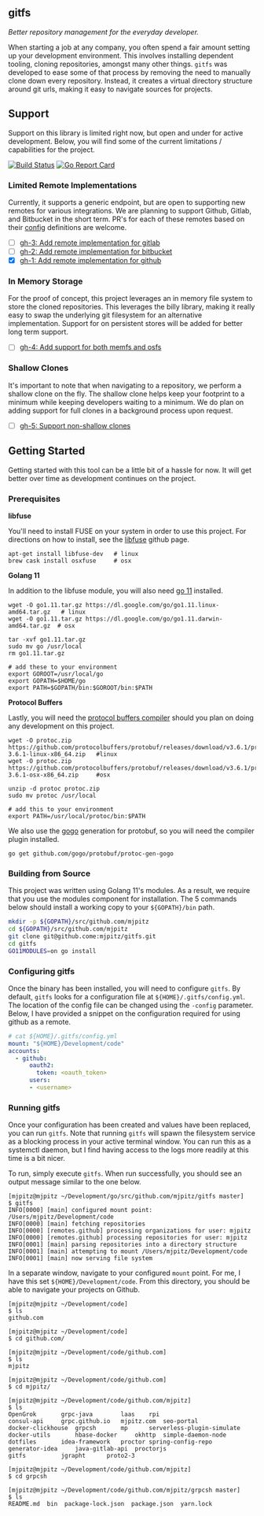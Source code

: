 ## gitfs

_Better repository management for the everyday developer._

When starting a job at any company, you often spend a fair amount setting up your development environment.
This involves installing dependent tooling, cloning repositories, amongst many other things.
`gitfs` was developed to ease some of that process by removing the need to manually clone down every repository.
Instead, it creates a virtual directory structure around git urls, making it easy to navigate sources for projects.

## Support

Support on this library is limited right now, but open and under for active development.
Below, you will find some of the current limitations / capabilities for the project.

[![Build Status](https://travis-ci.org/mjpitz/gitfs.svg?branch=master)](https://travis-ci.org/mjpitz/gitfs)
[![Go Report Card](https://goreportcard.com/badge/github.com/mjpitz/gitfs)](https://goreportcard.com/report/github.com/mjpitz/gitfs)

### Limited Remote Implementations

Currently, it supports a generic endpoint, but are open to supporting new remotes for various integrations.
We are planning to support Github, Gitlab, and Bitbucket in the short term.
PR's for each of these remotes based on their [config](pkg/config/config.proto) definitions are welcome.

- [ ] [gh-3: Add remote implementation for gitlab](https://github.com/mjpitz/gitfs/issues/3)
- [ ] [gh-2: Add remote implementation for bitbucket](https://github.com/mjpitz/gitfs/issues/2)
- [x] [gh-1: Add remote implementation for github](https://github.com/mjpitz/gitfs/issues/1)

### In Memory Storage

For the proof of concept, this project leverages an in memory file system to store the cloned repositories.
This leverages the billy library, making it really easy to swap the underlying git filesystem for an alternative implementation.
Support for on persistent stores will be added for better long term support.

- [ ] [gh-4: Add support for both memfs and osfs](https://github.com/mjpitz/gitfs/issues/4)

### Shallow Clones

It's important to note that when navigating to a repository, we perform a shallow clone on the fly.
The shallow clone helps keep your footprint to a minimum while keeping developers waiting to a minimum.
We do plan on adding support for full clones in a background process upon request.

- [ ] [gh-5: Support non-shallow clones](https://github.com/mjpitz/gitfs/issues/5)

## Getting Started

Getting started with this tool can be a little bit of a hassle for now.
It will get better over time as development continues on the project.

### Prerequisites

**libfuse**

You'll need to install FUSE on your system in order to use this project.
For directions on how to install, see the [libfuse](https://github.com/libfuse/libfuse) github page.

```
apt-get install libfuse-dev   # linux
brew cask install osxfuse     # osx
```

**Golang 11**

In addition to the libfuse module, you will also need [go 11](https://golang.org/doc/install) installed.

```
wget -O go1.11.tar.gz https://dl.google.com/go/go1.11.linux-amd64.tar.gz   # linux
wget -O go1.11.tar.gz https://dl.google.com/go/go1.11.darwin-amd64.tar.gz  # osx

tar -xvf go1.11.tar.gz
sudo mv go /usr/local
rm go1.11.tar.gz

# add these to your environment
export GOROOT=/usr/local/go
export GOPATH=$HOME/go
export PATH=$GOPATH/bin:$GOROOT/bin:$PATH
```
  
**Protocol Buffers**

Lastly, you will need the [protocol buffers compiler](https://developers.google.com/protocol-buffers/docs/downloads) should you plan on doing any development on this project.

```
wget -O protoc.zip https://github.com/protocolbuffers/protobuf/releases/download/v3.6.1/protoc-3.6.1-linux-x86_64.zip   #linux
wget -O protoc.zip https://github.com/protocolbuffers/protobuf/releases/download/v3.6.1/protoc-3.6.1-osx-x86_64.zip     #osx

unzip -d protoc protoc.zip
sudo mv protoc /usr/local

# add this to your environment 
export PATH=/usr/local/protoc/bin:$PATH
```

We also use the [gogo](https://github.com/gogo/protobuf) generation for protobuf, so you will need the compiler plugin installed.

```
go get github.com/gogo/protobuf/protoc-gen-gogo
```
 
### Building from Source

This project was written using Golang 11's modules.
As a result, we require that you use the modules component for installation.
The 5 commands below should install a working copy to your `${GOPATH}/bin` path.

```bash
mkdir -p ${GOPATH}/src/github.com/mjpitz
cd ${GOPATH}/src/github.com/mjpitz
git clone git@github.come:mjpitz/gitfs.git
cd gitfs
GO11MODULES=on go install
```

### Configuring gitfs

Once the binary has been installed, you will need to configure `gitfs`.
By default, `gitfs` looks for a configuration file at `${HOME}/.gitfs/config.yml`.
The location of the config file can be changed using the `-config` parameter.
Below, I have provided a snippet on the configuration required for using github as a remote. 

```yaml
# cat ${HOME}/.gitfs/config.yml
mount: "${HOME}/Development/code"
accounts:
  - github:
      oauth2:
        token: <oauth_token>
      users:
      - <username>
```

### Running gitfs

Once your configuration has been created and values have been replaced, you can run `gitfs`.
Note that running `gitfs` will spawn the filesystem service as a blocking process in your active terminal window.
You can run this as a systemctl daemon, but I find having access to the logs more readily at this time is a bit nicer.

To run, simply execute `gitfs`.
When run successfully, you should see an output message similar to the one below.

```
[mjpitz@mjpitz ~/Development/go/src/github.com/mjpitz/gitfs master]
$ gitfs
INFO[0000] [main] configured mount point: /Users/mjpitz/Development/code 
INFO[0000] [main] fetching repositories                 
INFO[0000] [remotes.github] processing organizations for user: mjpitz 
INFO[0000] [remotes.github] processing repositories for user: mjpitz 
INFO[0001] [main] parsing repositories into a directory structure 
INFO[0001] [main] attempting to mount /Users/mjpitz/Development/code 
INFO[0001] [main] now serving file system  
``` 

In a separate window, navigate to your configured `mount` point.
For me, I have this set `${HOME}/Development/code`.
From this directory, you should be able to navigate your projects on Github.

```
[mjpitz@mjpitz ~/Development/code]
$ ls
github.com

[mjpitz@mjpitz ~/Development/code]
$ cd github.com/

[mjpitz@mjpitz ~/Development/code/github.com]
$ ls
mjpitz

[mjpitz@mjpitz ~/Development/code/github.com]
$ cd mjpitz/

[mjpitz@mjpitz ~/Development/code/github.com/mjpitz]
$ ls
OpenGrok	   grpc-java	    laas	rpi
consul-api	   grpc.github.io   mjpitz.com	seo-portal
docker-clickhouse  grpcsh	    mp		serverless-plugin-simulate
docker-utils	   hbase-docker     okhttp	simple-daemon-node
dotfiles	   idea-framework   proctor	spring-config-repo
generator-idea	   java-gitlab-api  proctorjs
gitfs		   jgrapht	    proto2-3

[mjpitz@mjpitz ~/Development/code/github.com/mjpitz]
$ cd grpcsh

[mjpitz@mjpitz ~/Development/code/github.com/mjpitz/grpcsh master]
$ ls
README.md  bin	package-lock.json  package.json  yarn.lock
```
